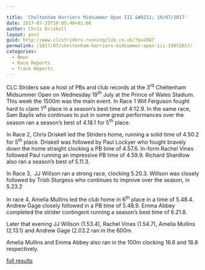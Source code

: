 ```yaml
---

title: 'Cheltenham Harriers Midsummer Open III &#8211; 19/07/2017'
date: 2017-07-25T19:05:40+01:00
author: Chris Driskell
layout: post
guid: http://www.clcstriders-runningclub.co.uk/?p=2887
permalink: /2017/07/cheltenham-harriers-midsummer-open-iii-19072017/
categories:
  - News
  - Race Reports
  - Track Reports
---
```

CLC Striders saw a host of PBs and club records at the 3<sup>rd</sup> Cheltenham Midsummer Open on Wednesday 19<sup>th</sup> July at the Prince of Wales Stadium. This week the 1500m was the main event. In Race 1 Will Ferguson fought hard to claim 1<sup>st</sup> place in a season’s best time of 4:12.9. In the same race, Sam Baylis who continues to put in some great performances over the season ran a season’s best of 4.18.1 for 5<sup>th</sup> place.

In Race 2, Chris Driskell led the Striders home, running a solid time of 4.50.2 for 5<sup>th</sup> place. Driskell was followed by Paul Lockyer who fought bravely down the home straight clocking a PB time of 4.57.6. In-form Rachel Vines followed Paul running an impressive PB time of 4.59.9. Richard Shardlow also ran a season’s best of 5.11.3.

In Race 3,  JJ Willson ran a strong race, clocking 5.20.3. Willson was closely followed by Trish Sturgess who continues to improve over the season, in 5.23.2

In race 4, Amelia Mullins led the club home in 6<sup>th</sup> place in a time of 5.48.4. Andrew Gage closely followed in a PB time of 5.48.9. Emma Abbey completed the strider contingent running a season’s best time of 6.21.8.

Later that evening JJ Willson (1.53.4), Rachel Vines (1.54.7), Amelia Mullins (2.13.1) and Andrew Gage (2.03.2 ran in the 600m.

Amelia Mullins and Emma Abbey also ran in the 100m clocking 16.6 and 18.8 respectively.

[full results](http://www.thepowerof10.info/results/results.aspx?meetingid=203600)

&nbsp;